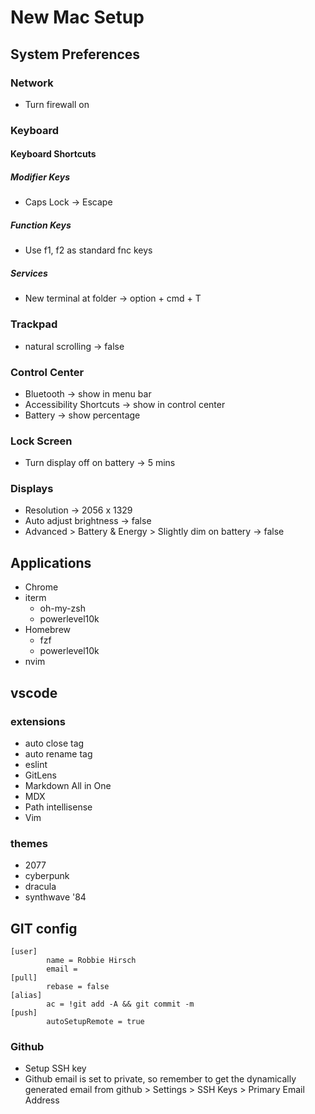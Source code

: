 # New Mac Setup

## System Preferences

### Network
- Turn firewall on


### Keyboard
#### Keyboard Shortcuts
##### Modifier Keys
- Caps Lock -> Escape

##### Function Keys
- Use f1, f2 as standard fnc keys

##### Services
- New terminal at folder -> option + cmd + T


### Trackpad
- natural scrolling -> false


### Control Center
- Bluetooth -> show in menu bar
- Accessibility Shortcuts -> show in control center
- Battery -> show percentage


### Lock Screen
- Turn display off on battery -> 5 mins

### Displays
- Resolution -> 2056 x 1329
- Auto adjust brightness -> false
- Advanced > Battery & Energy > Slightly dim on battery -> false


## Applications 
- Chrome
- iterm
	- oh-my-zsh
	- powerlevel10k
- Homebrew
	- fzf
	- powerlevel10k	
- nvim

## vscode
### extensions
- auto close tag
- auto rename tag
- eslint
- GitLens
- Markdown All in One
- MDX
- Path intellisense
- Vim

### themes
- 2077
- cyberpunk 
- dracula
- synthwave '84



## GIT config

```
[user]
        name = Robbie Hirsch
        email = 
[pull]
        rebase = false
[alias]
        ac = !git add -A && git commit -m
[push]
        autoSetupRemote = true
```

### Github
- Setup SSH key
- Github email is set to private, so remember to get the dynamically generated email from 
	github > Settings > SSH Keys > Primary Email Address




